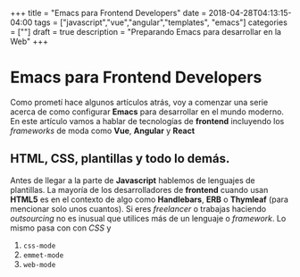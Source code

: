 +++
title = "Emacs para Frontend Developers"
date = 2018-04-28T04:13:15-04:00
tags = ["javascript","vue","angular","templates", "emacs"]
categories = [""]
draft = true
description = "Preparando Emacs para desarrollar en la Web"
+++
# Emacs para Frontend Developers

Como prometí hace algunos artículos atrás, voy a comenzar una serie acerca de
como configurar **Emacs** para desarrollar en el mundo moderno. En este artículo
vamos a hablar de tecnologías de **frontend** incluyendo los *frameworks* de
moda como **Vue**, **Angular** y **React**

## HTML, CSS, plantillas y todo lo demás.

Antes de llegar a la parte de **Javascript** hablemos de lenguajes de
plantillas. La mayoría de los desarrolladores de **frontend** cuando usan
**HTML5** es en el contexto de algo como **Handlebars**, **ERB** o **Thymleaf**
(para mencionar solo unos cuantos). Si eres *freelancer* o trabajas haciendo
*outsourcing* no es inusual que utilices más de un lenguaje o *framework*. Lo
mismo pasa con con *CSS* y

1. `css-mode`
2. `emmet-mode`
3. `web-mode`
